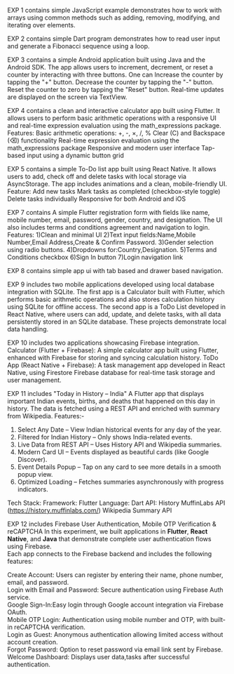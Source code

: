 EXP 1 contains simple JavaScript example demonstrates how to work with arrays using common methods such as adding, removing, modifying, and iterating over elements.

EXP 2 contains simple Dart program demonstrates how to read user input and generate a Fibonacci sequence using a loop.

EXP 3 contains a simple Android application built using Java and the Android SDK. The app allows users to increment, decrement, or reset a counter by interacting with three buttons.
One can
Increase the counter by tapping the "+" button.
Decrease the counter by tapping the "-" button.
Reset the counter to zero by tapping the "Reset" button.
Real-time updates are displayed on the screen via TextView.

EXP 4 contains a clean and interactive calculator app built using Flutter. It allows users to perform basic arithmetic operations with a responsive UI and real-time expression evaluation using the math_expressions package.
Features:
Basic arithmetic operations: +, -, ×, /, %
Clear (C) and Backspace (⌫) functionality
Real-time expression evaluation using the math_expressions package
Responsive and modern user interface
Tap-based input using a dynamic button grid

EXP 5 contains a simple To-Do list app built using React Native. It allows users to add, check off and delete tasks with local storage via AsyncStorage. The app includes animations and a clean, mobile-friendly UI.
Feature:
Add new tasks
Mark tasks as completed (checkbox-style toggle)
Delete tasks individually
Responsive for both Android and iOS

EXP 7 contains A simple Flutter registration form with fields like name, mobile number, email, password, gender, country, and designation. The UI also includes terms and conditions agreement and navigation to login.
Features:
1)Clean and minimal UI
2)Text input fields:Name,Mobile Number,Email Address,Create & Confirm Password.
3)Gender selection using radio buttons.
4)Dropdowns for:Country,Designation.
5)Terms and Conditions checkbox
6)Sign In button
7)Login navigation link

EXP 8 contains simple app ui with tab based and drawer based navigation.

EXP 9 includes two mobile applications developed using local database integration with SQLite. The first app is a Calculator built with Flutter, which performs basic arithmetic operations and also stores calculation history using SQLite for offline access. The second app is a ToDo List developed in React Native, where users can add, update, and delete tasks, with all data persistently stored in an SQLite database. These projects demonstrate local data handling.

EXP 10 includes two applications showcasing Firebase integration.
Calculator (Flutter + Firebase): A simple calculator app built using Flutter, enhanced with Firebase for storing and syncing calculation history.
ToDo App (React Native + Firebase): A task management app developed in React Native, using Firestore Firebase database for real-time task storage and user management.

EXP 11 includes "Today in History – India"
A Flutter app that displays important Indian events, births, and deaths that happened on this day in history. The data is fetched using a REST API and enriched with summary from Wikipedia.
Features:-

1. Select Any Date – View Indian historical events for any day of the year.
2. Filtered for Indian History – Only shows India-related events.
3. Live Data from REST API – Uses History API and Wikipedia summaries.
4. Modern Card UI – Events displayed as beautiful cards (like Google Discover).
5. Event Details Popup – Tap on any card to see more details in a smooth popup view.
6. Optimized Loading – Fetches summaries asynchronously with progress indicators.

Tech Stack:
Framework: Flutter
Language: Dart
API: History MuffinLabs API (https://history.muffinlabs.com/)
Wikipedia Summary API

EXP 12 includes Firebase User Authentication, Mobile OTP Verification & reCAPTCHA
In this experiment, we built applications in **Flutter**, **React Native**, and **Java** that demonstrate complete user authentication flows using Firebase.  
Each app connects to the Firebase backend and includes the following features:

Create Account: Users can register by entering their name, phone number, email, and password.  
Login with Email and Password: Secure authentication using Firebase Auth service.  
Google Sign-In:Easy login through Google account integration via Firebase OAuth.  
Mobile OTP Login: Authentication using mobile number and OTP, with built-in reCAPTCHA verification.  
Login as Guest: Anonymous authentication allowing limited access without account creation.  
Forgot Password: Option to reset password via email link sent by Firebase.  
Welcome Dashboard: Displays user data,tasks after successful authentication.
